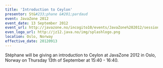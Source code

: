 ```yaml
---
title: 'Introduction to Ceylon'
presentor: St&#233;phane &#201;pardaud
event: JavaZone 2012
event_date: 13 September 2012
event_url: http://javazone.no/incogito10/events/JavaZone%202012/sessions#ea606905-36c3-49d8-ac5e-08492a498292
even_logo_url: http://jz12.java.no/img/splashlogo.png
location: Oslo, Norway
effective_date: 20120913
---
```

Stéphane will be giving an introduction to Ceylon
at JavaZone 2012 in Oslo, Norway on Thursday 13th of September at 15:40 - 16:40.


